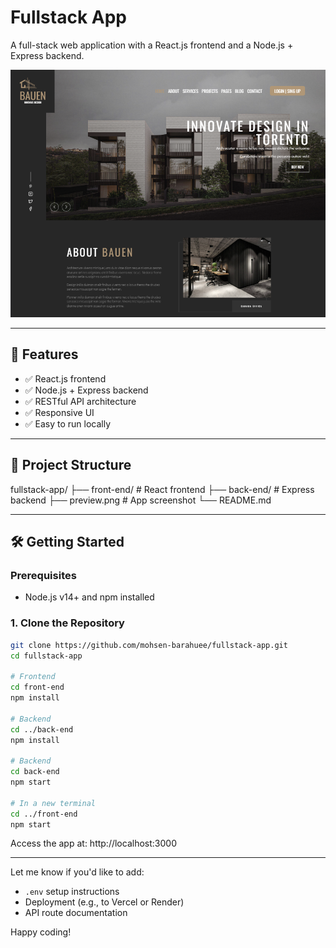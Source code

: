 # Fullstack App

A full-stack web application with a React.js frontend and a Node.js + Express backend.

![App Preview](./preview.png)

---

## 🚀 Features

- ✅ React.js frontend
- ✅ Node.js + Express backend
- ✅ RESTful API architecture
- ✅ Responsive UI
- ✅ Easy to run locally

---

## 📁 Project Structure

fullstack-app/
├── front-end/ # React frontend
├── back-end/ # Express backend
├── preview.png # App screenshot
└── README.md



---

## 🛠️ Getting Started

### Prerequisites

- Node.js v14+ and npm installed

### 1. Clone the Repository

```bash
git clone https://github.com/mohsen-barahuee/fullstack-app.git
cd fullstack-app

# Frontend
cd front-end
npm install

# Backend
cd ../back-end
npm install

# Backend
cd back-end
npm start

# In a new terminal
cd ../front-end
npm start
```

<p>Access the app at: http://localhost:3000</p>



---

Let me know if you'd like to add:
- `.env` setup instructions
- Deployment (e.g., to Vercel or Render)
- API route documentation

Happy coding!

